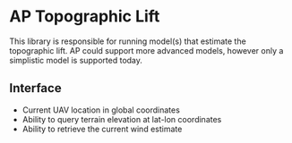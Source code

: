 # AP Topographic Lift

This library is responsible for running model(s) that estimate the topographic lift. AP could support more advanced models, however only a simplistic model is supported today.

## Interface

* Current UAV location in global coordinates
* Ability to query terrain elevation at lat-lon coordinates
* Ability to retrieve the current wind estimate